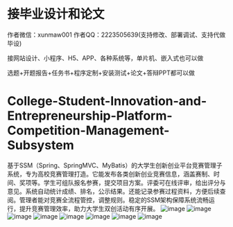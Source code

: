 # 接毕业设计和论文
作者微信：xunmaw001  作者QQ：2223505639(支持修改、部署调试、支持代做毕设)

接网站设计、小程序、H5、APP、各种系统等，单片机、嵌入式也可以做

选题+开题报告+任务书+程序定制+安装测试+论文+答辩PPT都可以做
# College-Student-Innovation-and-Entrepreneurship-Platform-Competition-Management-Subsystem
基于SSM（Spring、SpringMVC、MyBatis）的大学生创新创业平台竞赛管理子系统，专为高校竞赛管理打造。它能发布各类创新创业竞赛信息，涵盖赛制、时间、奖项等。学生可组队报名参赛，提交项目方案。评委可在线评审，给出评分与意见。系统自动统计成绩、排名，公示结果。还能记录参赛过程资料，方便后续查阅。管理者能对竞赛全流程管控，调整规则。稳定的SSM架构保障系统流畅运行，提升竞赛管理效率，助力大学生双创活动有序开展。 
![image](https://github.com/user-attachments/assets/6c18a056-430d-427e-8585-7c772340d11f)
![image](https://github.com/user-attachments/assets/b7241c90-5f05-4a22-ae2c-11b7a203c2d8)
![image](https://github.com/user-attachments/assets/e577b168-1903-4fcb-8a57-fface828fb8a)
![image](https://github.com/user-attachments/assets/ed89bae8-32ba-4f47-805a-5e1c44d2b4cd)
![image](https://github.com/user-attachments/assets/447944f3-0dd0-4e96-ada9-00b3ad019123)
![image](https://github.com/user-attachments/assets/03921294-e09b-4914-83e3-2cfcf0522137)
![image](https://github.com/user-attachments/assets/16b82b07-36ce-436d-a74a-17e726ad9423)
![image](https://github.com/user-attachments/assets/8fac22eb-74e1-4059-baeb-022b76403370)
